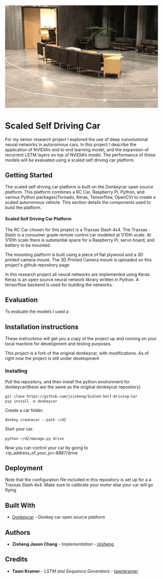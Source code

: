 ![Alt Text](https://raw.githubusercontent.com/jzisheng/Scaled-Self-Driving-Car/master/car_driving.gif)

# Scaled Self Driving Car

For my senior research project I explored the use of deep convolutional neural networks in autonomous cars. In this project I describe the application of NVIDIA’s end to end learning model, and the expansion of recurrent LSTM layers on top of NVIDIA’s model. The performance of these models will be evaluated using a scaled self driving car platform.

## Getting Started

The scaled self driving car platform is built on the Donkeycar open source platform. This platform combines a RC Car, Raspberry Pi, Python, and various Python packages(Tornado, Keras, Tensorflow, OpenCV) to create a scaled autonomous vehicle. This section details the components used to build the platform.

#### Scaled Self Driving Car Platform

The RC Car chosen for this project is a Traxxas Slash 4x4. The Traxxas Slash is a consumer grade remote control car modeled at 1/10th scale. At 1/10th scale there is substantial space for a Raspberry Pi, servo board, and battery to be mounted.

The mounting platform is built using a piece of flat plywood and a 3D printed camera mount. The 3D Printed Camera mount is uploaded on this project's github repository page

In this research project all neural networks are implemented using Keras. Keras is an open source neural network library written in Python. A tensorflow backend is used for building the networks. 

## Evaluation
To evaluate the models I used a 

## Installation instructions

These instructions will get you a copy of the project up and running on your local machine for development and testing purposes.

This project is a fork of the original donkeycar, with modifications. As of right now the project is still under development

### Installing
Pull the repository, and then install the python environment for donkeycar(these are the same as the original donkeycar repository)

```
git clone https://github.com/jzisheng/Scaled-Self-Driving-Car
pip install -e donkeycar
```

Create a car folder.
```
donkey createcar --path ~/d2
```

Start your car.

```python ~/d2/manage.py drive```

Now you can control your car by going to <ip_address_of_your_pi>:8887/drive


## Deployment

Note that the configuration file included in this repository is set up for a a Traxxas Slash 4x4. Make sure to calibrate your motor else your car will go flying
## Built With

* [Donkeycar](https://github.com/wroscoe/donkey/) - Donkey car open source platform



## Authors

* **Zisheng Jason Chang** - *Implementation* - [jzisheng](https://github.com/jzisheng)

## Credits
* **Tawn Kramer** - *LSTM and Sequence Generators* - [tawnkramer](https://github.com/tawnkramer/donkey/tree/master/donkeycar)


